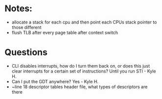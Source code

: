 # Notes:
* allocate a stack for each cpu and then point each CPUs stack pointer to those different  
* flush TLB after every page table after context switch
# Questions
* CLI disables interrupts, how do I turn them back on, or does this just clear interrupts for a certain set of instructions? Until you run STI - Kyle H.
* Can I put the GDT anywhere? Yes - Kyle H.
* ~line 18 descriptor tables header file, what types of descriptors are there
